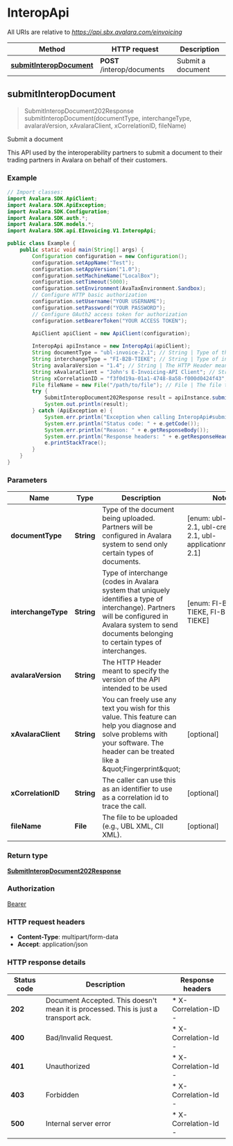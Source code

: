 # InteropApi

All URIs are relative to *https://api.sbx.avalara.com/einvoicing*

Method | HTTP request | Description
------------- | ------------- | -------------
[**submitInteropDocument**](InteropApi.md#submitInteropDocument) | **POST** /interop/documents | Submit a document



## submitInteropDocument

> SubmitInteropDocument202Response submitInteropDocument(documentType, interchangeType, avalaraVersion, xAvalaraClient, xCorrelationID, fileName)

Submit a document

This API used by the interoperability partners to submit a document to  their trading partners in Avalara on behalf of their customers. 

### Example

```java
// Import classes:
import Avalara.SDK.ApiClient;
import Avalara.SDK.ApiException;
import Avalara.SDK.Configuration;
import Avalara.SDK.auth.*;
import Avalara.SDK.models.*;
import Avalara.SDK.api.EInvoicing.V1.InteropApi;

public class Example {
    public static void main(String[] args) {
        Configuration configuration = new Configuration();
        configuration.setAppName("Test");
        configuration.setAppVersion("1.0");
        configuration.setMachineName("LocalBox");
        configuration.setTimeout(5000);
        configuration.setEnvironment(AvaTaxEnvironment.Sandbox);
        // Configure HTTP basic authorization
        configuration.setUsername("YOUR USERNAME");
        configuration.setPassword("YOUR PASSWORD");
        // Configure OAuth2 access token for authorization
        configuration.setBearerToken("YOUR ACCESS TOKEN");
        
        ApiClient apiClient = new ApiClient(configuration);

        InteropApi apiInstance = new InteropApi(apiClient);
        String documentType = "ubl-invoice-2.1"; // String | Type of the document being uploaded. Partners will be configured in Avalara system to send only certain types of documents.
        String interchangeType = "FI-B2B-TIEKE"; // String | Type of interchange (codes in Avalara system that uniquely identifies a type of interchange). Partners will be configured in Avalara system to send documents belonging to certain types of interchanges.
        String avalaraVersion = "1.4"; // String | The HTTP Header meant to specify the version of the API intended to be used
        String xAvalaraClient = "John's E-Invoicing-API Client"; // String | You can freely use any text you wish for this value. This feature can help you diagnose and solve problems with your software. The header can be treated like a \"Fingerprint\"
        String xCorrelationID = "f3f0d19a-01a1-4748-8a58-f000d0424f43"; // String | The caller can use this as an identifier to use as a correlation id to trace the call.
        File fileName = new File("/path/to/file"); // File | The file to be uploaded (e.g., UBL XML, CII XML).
        try {
            SubmitInteropDocument202Response result = apiInstance.submitInteropDocument(documentType, interchangeType, avalaraVersion, xAvalaraClient, xCorrelationID, fileName);
            System.out.println(result);
        } catch (ApiException e) {
            System.err.println("Exception when calling InteropApi#submitInteropDocument");
            System.err.println("Status code: " + e.getCode());
            System.err.println("Reason: " + e.getResponseBody());
            System.err.println("Response headers: " + e.getResponseHeaders());
            e.printStackTrace();
        }
    }
}
```

### Parameters


Name | Type | Description  | Notes
------------- | ------------- | ------------- | -------------
 **documentType** | **String**| Type of the document being uploaded. Partners will be configured in Avalara system to send only certain types of documents. | [enum: ubl-invoice-2.1, ubl-creditnote-2.1, ubl-applicationresponse-2.1]
 **interchangeType** | **String**| Type of interchange (codes in Avalara system that uniquely identifies a type of interchange). Partners will be configured in Avalara system to send documents belonging to certain types of interchanges. | [enum: FI-B2B-TIEKE, FI-B2G-TIEKE]
 **avalaraVersion** | **String**| The HTTP Header meant to specify the version of the API intended to be used |
 **xAvalaraClient** | **String**| You can freely use any text you wish for this value. This feature can help you diagnose and solve problems with your software. The header can be treated like a \&quot;Fingerprint\&quot; | [optional]
 **xCorrelationID** | **String**| The caller can use this as an identifier to use as a correlation id to trace the call. | [optional]
 **fileName** | **File**| The file to be uploaded (e.g., UBL XML, CII XML). | [optional]

### Return type

[**SubmitInteropDocument202Response**](SubmitInteropDocument202Response.md)

### Authorization

[Bearer](../README.md#Bearer)

### HTTP request headers

- **Content-Type**: multipart/form-data
- **Accept**: application/json


### HTTP response details
| Status code | Description | Response headers |
|-------------|-------------|------------------|
| **202** | Document Accepted. This doesn&#39;t mean it is processed. This is just a transport ack. |  * X-Correlation-ID -  <br>  |
| **400** | Bad/Invalid Request. |  * X-Correlation-Id -  <br>  |
| **401** | Unauthorized |  * X-Correlation-Id -  <br>  |
| **403** | Forbidden |  * X-Correlation-Id -  <br>  |
| **500** | Internal server error |  * X-Correlation-Id -  <br>  |

